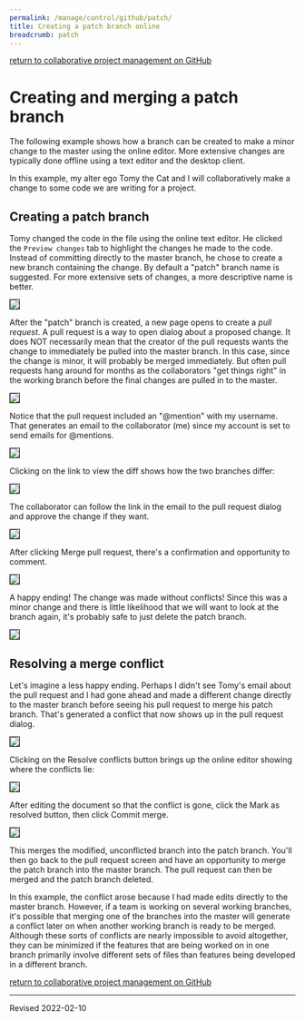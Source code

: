 ```yaml
---
permalink: /manage/control/github/patch/
title: Creating a patch branch online
breadcrumb: patch
---
```


[return to collaborative project management on GitHub](../../../../script/codegraf/042/)

# Creating and merging a patch branch

The following example shows how a branch can be created to make a minor change to the master using the online editor.  More extensive changes are typically done offline using a text editor and the desktop client.  

In this example, my alter ego Tomy the Cat and I will collaboratively make a change to some code we are writing for a project.  

## Creating a patch branch

Tomy changed the code in the file using the online text editor. He clicked the `Preview changes` tab to highlight the changes he made to the code.  Instead of committing directly to the master branch, he chose to create a new branch containing the change.  By default a "patch" branch name is suggested.  For more extensive sets of changes, a more descriptive name is better.

<img src="../images-branch/create-branch-change.png" style="border:1px solid black">

After the "patch" branch is created, a new page opens to create a *pull request*. A pull request is a way to open dialog about a proposed change.  It does NOT necessarily mean that the creator of the pull requests wants the change to immediately be pulled into the master branch.  In this case, since the change is minor, it will probably be merged immediately.  But often pull requests hang around for months as the collaborators "get things right" in the working branch before the final changes are pulled in to the master.   

<img src="../images-branch/create-pull-request.png" style="border:1px solid black">

Notice that the pull request included an "@mention" with my username.  That generates an email to the collaborator (me) since my account is set to send emails for @mentions.

<img src="../images-branch/pull-request-email.png" style="border:1px solid black">

Clicking on the link to view the diff shows how the two branches differ:

<img src="../images-branch/online-diff.png" style="border:1px solid black">

The collaborator can follow the link in the email to the pull request dialog and approve the change if they want.

<img src="../images-branch/branch-pull-request.png" style="border:1px solid black">

After clicking Merge pull request, there's a confirmation and opportunity to comment.

<img src="../images-branch/confirm-merge.png" style="border:1px solid black">

A happy ending! The change was made without conflicts!  Since this was a minor change and there is little likelihood that we will want to look at the branch again, it's probably safe to just delete the patch branch.

<img src="../images-branch/successful-merge.png" style="border:1px solid black">

## Resolving a merge conflict

Let's imagine a less happy ending. Perhaps I didn't see Tomy's email about the pull request and I had gone ahead and made a different change directly to the master branch before seeing his pull request to merge his patch branch.  That's generated a conflict that now shows up in the pull request dialog.

<img src="../images-branch/pull-request-merge-conflict.png" style="border:1px solid black">

Clicking on the Resolve conflicts button brings up the online editor showing where the conflicts lie:

<img src="../images-branch/online-conflict-resolution.png" style="border:1px solid black">

After editing the document so that the conflict is gone, click the Mark as resolved button, then click Commit merge.

<img src="../images-branch/online-conflict-resolved.png" style="border:1px solid black">

This merges the modified, unconflicted branch into the patch branch.  You'll then go back to the pull request screen and have an opportunity to merge the patch branch into the master branch. The pull request can then be merged and the patch branch deleted.

In this example, the conflict arose because I had made edits directly to the master branch.  However, if a team is working on several working branches, it's possible that merging one of the branches into the master will generate a conflict later on when another working branch is ready to be merged.  Although these sorts of conflicts are nearly impossible to avoid altogether, they can be minimized if the features that are being worked on in one branch primarily involve different sets of files than features being developed in a different branch.


[return to collaborative project management on GitHub](../../../../script/codegraf/042/)

----
Revised 2022-02-10
